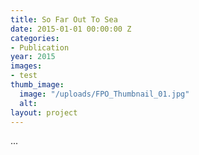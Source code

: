 ```yaml
---
title: So Far Out To Sea
date: 2015-01-01 00:00:00 Z
categories:
- Publication
year: 2015
images:
- test
thumb_image:
  image: "/uploads/FPO_Thumbnail_01.jpg"
  alt: 
layout: project
---
```


...
